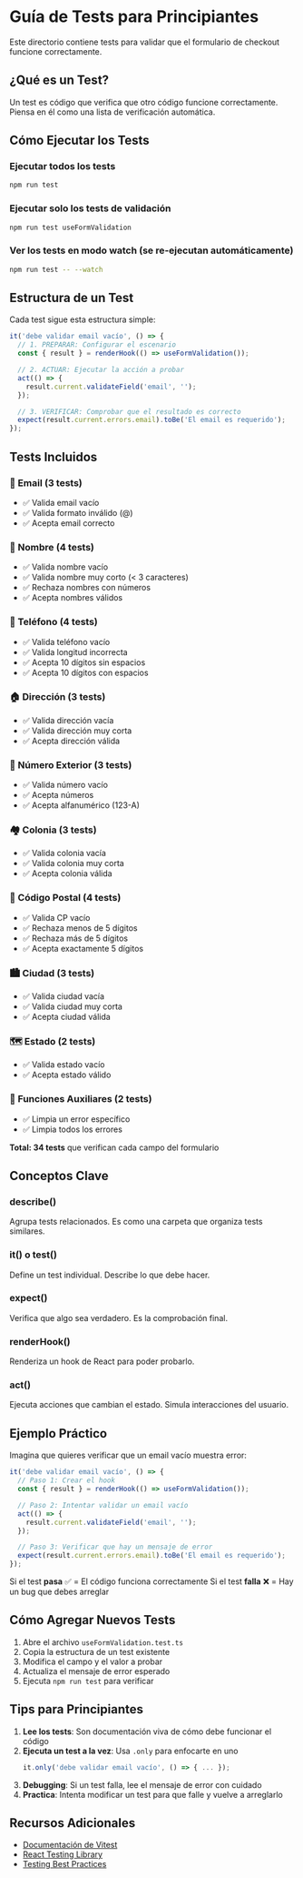 # Guía de Tests para Principiantes

Este directorio contiene tests para validar que el formulario de checkout funcione correctamente.

## ¿Qué es un Test?

Un test es código que verifica que otro código funcione correctamente. Piensa en él como una lista de verificación automática.

## Cómo Ejecutar los Tests

### Ejecutar todos los tests
```bash
npm run test
```

### Ejecutar solo los tests de validación
```bash
npm run test useFormValidation
```

### Ver los tests en modo watch (se re-ejecutan automáticamente)
```bash
npm run test -- --watch
```

## Estructura de un Test

Cada test sigue esta estructura simple:

```typescript
it('debe validar email vacío', () => {
  // 1. PREPARAR: Configurar el escenario
  const { result } = renderHook(() => useFormValidation());

  // 2. ACTUAR: Ejecutar la acción a probar
  act(() => {
    result.current.validateField('email', '');
  });

  // 3. VERIFICAR: Comprobar que el resultado es correcto
  expect(result.current.errors.email).toBe('El email es requerido');
});
```

## Tests Incluidos

### 📧 Email (3 tests)
- ✅ Valida email vacío
- ✅ Valida formato inválido (@)
- ✅ Acepta email correcto

### 👤 Nombre (4 tests)
- ✅ Valida nombre vacío
- ✅ Valida nombre muy corto (< 3 caracteres)
- ✅ Rechaza nombres con números
- ✅ Acepta nombres válidos

### 📱 Teléfono (4 tests)
- ✅ Valida teléfono vacío
- ✅ Valida longitud incorrecta
- ✅ Acepta 10 dígitos sin espacios
- ✅ Acepta 10 dígitos con espacios

### 🏠 Dirección (3 tests)
- ✅ Valida dirección vacía
- ✅ Valida dirección muy corta
- ✅ Acepta dirección válida

### 🔢 Número Exterior (3 tests)
- ✅ Valida número vacío
- ✅ Acepta números
- ✅ Acepta alfanumérico (123-A)

### 🏘️ Colonia (3 tests)
- ✅ Valida colonia vacía
- ✅ Valida colonia muy corta
- ✅ Acepta colonia válida

### 📮 Código Postal (4 tests)
- ✅ Valida CP vacío
- ✅ Rechaza menos de 5 dígitos
- ✅ Rechaza más de 5 dígitos
- ✅ Acepta exactamente 5 dígitos

### 🏙️ Ciudad (3 tests)
- ✅ Valida ciudad vacía
- ✅ Valida ciudad muy corta
- ✅ Acepta ciudad válida

### 🗺️ Estado (2 tests)
- ✅ Valida estado vacío
- ✅ Acepta estado válido

### 🧹 Funciones Auxiliares (2 tests)
- ✅ Limpia un error específico
- ✅ Limpia todos los errores

**Total: 34 tests** que verifican cada campo del formulario

## Conceptos Clave

### describe()
Agrupa tests relacionados. Es como una carpeta que organiza tests similares.

### it() o test()
Define un test individual. Describe lo que debe hacer.

### expect()
Verifica que algo sea verdadero. Es la comprobación final.

### renderHook()
Renderiza un hook de React para poder probarlo.

### act()
Ejecuta acciones que cambian el estado. Simula interacciones del usuario.

## Ejemplo Práctico

Imagina que quieres verificar que un email vacío muestra error:

```typescript
it('debe validar email vacío', () => {
  // Paso 1: Crear el hook
  const { result } = renderHook(() => useFormValidation());

  // Paso 2: Intentar validar un email vacío
  act(() => {
    result.current.validateField('email', '');
  });

  // Paso 3: Verificar que hay un mensaje de error
  expect(result.current.errors.email).toBe('El email es requerido');
});
```

Si el test **pasa** ✅ = El código funciona correctamente
Si el test **falla** ❌ = Hay un bug que debes arreglar

## Cómo Agregar Nuevos Tests

1. Abre el archivo `useFormValidation.test.ts`
2. Copia la estructura de un test existente
3. Modifica el campo y el valor a probar
4. Actualiza el mensaje de error esperado
5. Ejecuta `npm run test` para verificar

## Tips para Principiantes

1. **Lee los tests**: Son documentación viva de cómo debe funcionar el código
2. **Ejecuta un test a la vez**: Usa `.only` para enfocarte en uno
   ```typescript
   it.only('debe validar email vacío', () => { ... });
   ```
3. **Debugging**: Si un test falla, lee el mensaje de error con cuidado
4. **Practica**: Intenta modificar un test para que falle y vuelve a arreglarlo

## Recursos Adicionales

- [Documentación de Vitest](https://vitest.dev/)
- [React Testing Library](https://testing-library.com/react)
- [Testing Best Practices](https://kentcdodds.com/blog/common-mistakes-with-react-testing-library)
